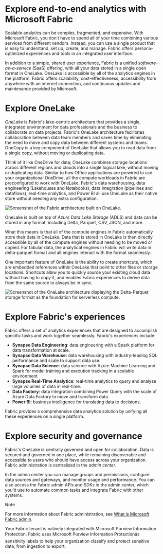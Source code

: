 
# 
# Explore end-to-end analytics with Microsoft Fabric

Scalable analytics can be complex, fragmented, and expensive. With Microsoft Fabric, you don't have to spend all of your time combining various services from different vendors. Instead, you can use a single product that is easy to understand, set up, create, and manage. Fabric offers persona-optimized experiences and tools in an integrated user interface.

In addition to a simple, shared user experience, Fabric is a unified *software-as-a-service* (SaaS) offering, with all your data stored in a single open format in OneLake. OneLake is accessible by all of the analytics engines in the platform. Fabric offers scalability, cost-effectiveness, accessibility from anywhere with an internet connection, and continuous updates and maintenance provided by Microsoft.

## 
# Explore OneLake

*OneLake* is Fabric's lake-centric architecture that provides a single, integrated environment for data professionals and the business to collaborate on data projects. Fabric's OneLake architecture facilitates collaboration between data team members and saves time by eliminating the need to move and copy data between different systems and teams. OneCopy is a key component of OneLake that allows you to read data from a single copy, without moving or duplicating data.

Think of it like OneDrive for data; OneLake combines storage locations across different regions and clouds into a single logical lake, without moving or duplicating data. Similar to how Office applications are prewired to use your organizational OneDrive, all the compute workloads in Fabric are preconfigured to work with OneLake. Fabric's data warehousing, data engineering (Lakehouses and Notebooks), data integration (pipelines and dataflows), real-time analytics, and Power BI all use OneLake as their native store without needing any extra configuration.

![Screenshot of the Fabric architecture built on OneLake.](../../wwl/introduction-end-analytics-use-microsoft-fabric/media/fabric-introduction.png)

OneLake is built on top of *Azure Data Lake Storage* (ADLS) and data can be stored in any format, including Delta, Parquet, CSV, JSON, and more.

What this means is that all of the compute engines in Fabric automatically store their data in OneLake. Data that is stored in OneLake is then directly accessible by all of the compute engines without needing to be moved or copied. For tabular data, the analytical engines in Fabric will write data in delta-parquet format and all engines interact with the format seamlessly.

One important feature of OneLake is the ability to create shortcuts, which are embedded references within OneLake that point to other files or storage locations. Shortcuts allow you to quickly source your existing cloud data without having to copy it, and enables Fabric experiences to derive data from the same source to always be in sync.

![Screenshot of the OneLake architecture displaying the Delta-Parquet storage format as the foundation for serverless compute.](../../wwl/introduction-end-analytics-use-microsoft-fabric/media/onelake-storage.png)

## 
# Explore Fabric's experiences

Fabric offers a set of analytics experiences that are designed to accomplish specific tasks and work together seamlessly. Fabric's experiences include:

- **Synapse Data Engineering**: data engineering with a Spark platform for data transformation at scale.
- **Synapse Data Warehouse**: data warehousing with industry-leading SQL performance and scale to support data use.
- **Synapse Data Science**: data science with Azure Machine Learning and Spark for model training and execution tracking in a scalable environment.
- **Synapse Real-Time Analytics**: real-time analytics to query and analyze large volumes of data in real-time.
- **Data Factory**: data integration combining Power Query with the scale of Azure Data Factory to move and transform data.
- **Power BI**: business intelligence for translating data to decisions.

Fabric provides a comprehensive data analytics solution by unifying all these experiences on a single platform.

## 
# Explore security and governance

Fabric's OneLake is centrally governed and open for collaboration. Data is secured and governed in one place, while remaining discoverable and accessible to users who should have access across your organization. Fabric administration is centralized in the *admin center*.

In the admin center you can manage groups and permissions, configure data sources and gateways, and monitor usage and performance. You can also access the Fabric admin APIs and SDKs in the admin center, which you'd use to automate common tasks and integrate Fabric with other systems.

Note

For more information about Fabric administration, see [What is Microsoft Fabric admin](/en-us/fabric/admin/microsoft-fabric-admin).

Your Fabric tenant is natively integrated with Microsoft Purview Information Protection. Fabric uses Microsoft Purview Information Protectionâs sensitivity labels to help your organization classify and protect sensitive data, from ingestion to export.



